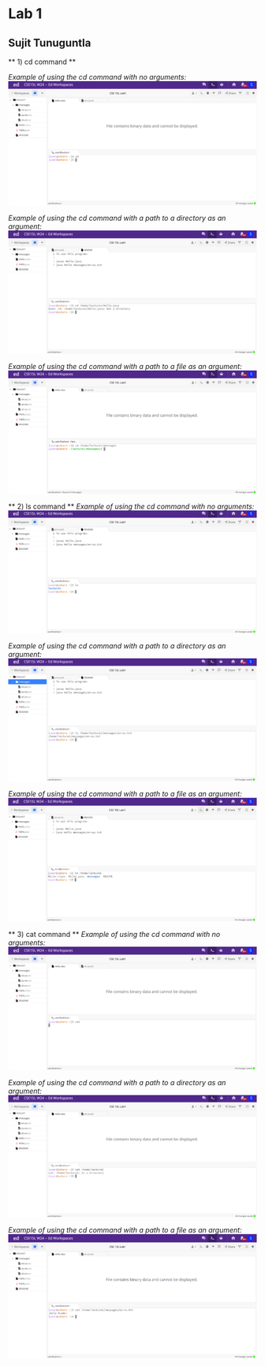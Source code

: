 # Lab 1
## Sujit Tunuguntla

** 1) cd command **

*Example of using the cd command with no arguments:*
![Image](cse15l8.png)

*Example of using the cd command with a path to a directory as an argument:*
![Image](cse15l10.png)

*Example of using the cd command with a path to a file as an argument:*
![Image](cse15l5.png)


** 2) ls command **
*Example of using the cd command with no arguments:*
![Image](cse15l11.png)

*Example of using the cd command with a path to a directory as an argument:*
![Image](cse15l12.png)

*Example of using the cd command with a path to a file as an argument:*
![Image](cse15l13.png)

** 3) cat command **
*Example of using the cd command with no arguments:*
![Image](cse15l4.png)

*Example of using the cd command with a path to a directory as an argument:*
![Image](cse15l3.png)

*Example of using the cd command with a path to a file as an argument:*
![Image](cse15l2.png)
